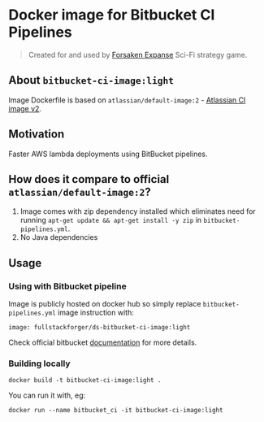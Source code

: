 # Docker image for Bitbucket CI Pipelines
> Created for and used by [Forsaken Expanse](https://forsakenexpanse.com/) Sci-Fi strategy game.

## About `bitbucket-ci-image:light`
Image Dockerfile is based on `atlassian/default-image:2` - [Atlassian CI image v2](https://hub.docker.com/r/atlassian/default-image).


## Motivation

Faster AWS lambda deployments using BitBucket pipelines.


## How does it compare to official `atlassian/default-image:2`?

1. Image comes with zip dependency installed which eliminates need for running `apt-get update && apt-get install -y zip` in `bitbucket-pipelines.yml`.
2. No Java dependencies


## Usage

### Using with Bitbucket pipeline 

Image is publicly hosted on docker hub so simply replace `bitbucket-pipelines.yml` image instruction with:
```
image: fullstackforger/ds-bitbucket-ci-image:light
```

Check official bitbucket [documentation](https://support.atlassian.com/bitbucket-cloud/docs/use-docker-images-as-build-environments/) for more details.


### Building locally

```
docker build -t bitbucket-ci-image:light .
```

You can run it with, eg:
```
docker run --name bitbucket_ci -it bitbucket-ci-image:light
```